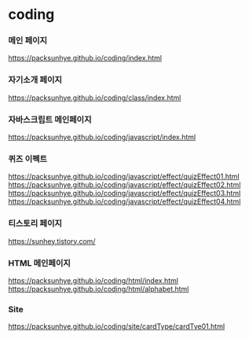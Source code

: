 # coding

### 메인 페이지
https://packsunhye.github.io/coding/index.html   

### 자기소개 페이지
https://packsunhye.github.io/coding/class/index.html   

### 자바스크립트 메인페이지
https://packsunhye.github.io/coding/javascript/index.html

### 퀴즈 이펙트
https://packsunhye.github.io/coding/javascript/effect/quizEffect01.html <br>
https://packsunhye.github.io/coding/javascript/effect/quizEffect02.html <br>
https://packsunhye.github.io/coding/javascript/effect/quizEffect03.html <br>
https://packsunhye.github.io/coding/javascript/effect/quizEffect04.html


### 티스토리 페이지 
https://sunhey.tistory.com/

### HTML 메인페이지
https://packsunhye.github.io/coding/html/index.html <br>
https://packsunhye.github.io/coding/html/alphabet.html

### Site
https://packsunhye.github.io/coding/site/cardType/cardTye01.html <br>
